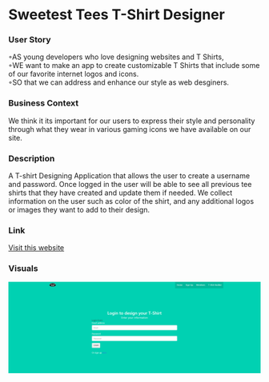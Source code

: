 # Sweetest Tees T-Shirt Designer

### User Story  
◦AS young developers who love designing websites and T Shirts,  
◦WE want to make an app to create customizable T Shirts that include some of our favorite internet logos and icons.  
◦SO that we can address and enhance our style as web desginers.  

### Business Context
We think it its important for our users to express their style and personality through what they wear in various gaming icons we have available on our site.

### Description
A T-shirt Designing Application that allows the user to create a username and password. Once logged in the user will be able to see all previous tee shirts that they have created and update them if needed. We collect information on the user such as color of the shirt, and any additional logos or images they want to add to their design.

### Link
[Visit this website](https://sweetesttees.herokuapp.com/)

### Visuals
![Screenshot of Sweetest Tees T-Shirt Designer App](./public/assets/img/tsbss.png)